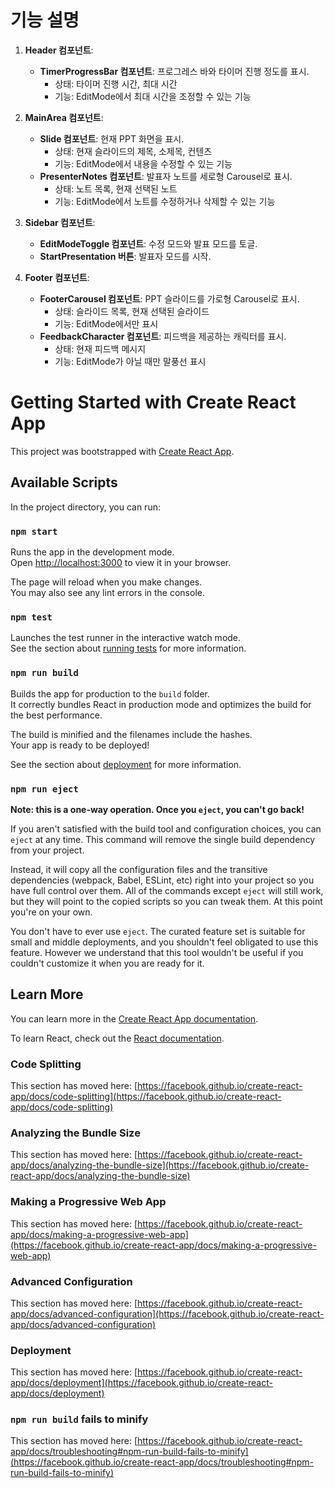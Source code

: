 # 기능 설명

1. **Header 컴포넌트**:

   - **TimerProgressBar 컴포넌트**: 프로그레스 바와 타이머 진행 정도를 표시.
     - 상태: 타이머 진행 시간, 최대 시간
     - 기능: EditMode에서 최대 시간을 조정할 수 있는 기능

2. **MainArea 컴포넌트**:

   - **Slide 컴포넌트**: 현재 PPT 화면을 표시.
     - 상태: 현재 슬라이드의 제목, 소제목, 컨텐츠
     - 기능: EditMode에서 내용을 수정할 수 있는 기능
   - **PresenterNotes 컴포넌트**: 발표자 노트를 세로형 Carousel로 표시.
     - 상태: 노트 목록, 현재 선택된 노트
     - 기능: EditMode에서 노트를 수정하거나 삭제할 수 있는 기능

3. **Sidebar 컴포넌트**:

   - **EditModeToggle 컴포넌트**: 수정 모드와 발표 모드를 토글.
   - **StartPresentation 버튼**: 발표자 모드를 시작.

4. **Footer 컴포넌트**:
   - **FooterCarousel 컴포넌트**: PPT 슬라이드를 가로형 Carousel로 표시.
     - 상태: 슬라이드 목록, 현재 선택된 슬라이드
     - 기능: EditMode에서만 표시
   - **FeedbackCharacter 컴포넌트**: 피드백을 제공하는 캐릭터를 표시.
     - 상태: 현재 피드백 메시지
     - 기능: EditMode가 아닐 때만 말풍선 표시

# Getting Started with Create React App

This project was bootstrapped with [Create React App](https://github.com/facebook/create-react-app).

## Available Scripts

In the project directory, you can run:

### `npm start`

Runs the app in the development mode.\
Open [http://localhost:3000](http://localhost:3000) to view it in your browser.

The page will reload when you make changes.\
You may also see any lint errors in the console.

### `npm test`

Launches the test runner in the interactive watch mode.\
See the section about [running tests](https://facebook.github.io/create-react-app/docs/running-tests) for more information.

### `npm run build`

Builds the app for production to the `build` folder.\
It correctly bundles React in production mode and optimizes the build for the best performance.

The build is minified and the filenames include the hashes.\
Your app is ready to be deployed!

See the section about [deployment](https://facebook.github.io/create-react-app/docs/deployment) for more information.

### `npm run eject`

**Note: this is a one-way operation. Once you `eject`, you can't go back!**

If you aren't satisfied with the build tool and configuration choices, you can `eject` at any time. This command will remove the single build dependency from your project.

Instead, it will copy all the configuration files and the transitive dependencies (webpack, Babel, ESLint, etc) right into your project so you have full control over them. All of the commands except `eject` will still work, but they will point to the copied scripts so you can tweak them. At this point you're on your own.

You don't have to ever use `eject`. The curated feature set is suitable for small and middle deployments, and you shouldn't feel obligated to use this feature. However we understand that this tool wouldn't be useful if you couldn't customize it when you are ready for it.

## Learn More

You can learn more in the [Create React App documentation](https://facebook.github.io/create-react-app/docs/getting-started).

To learn React, check out the [React documentation](https://reactjs.org/).

### Code Splitting

This section has moved here: [https://facebook.github.io/create-react-app/docs/code-splitting](https://facebook.github.io/create-react-app/docs/code-splitting)

### Analyzing the Bundle Size

This section has moved here: [https://facebook.github.io/create-react-app/docs/analyzing-the-bundle-size](https://facebook.github.io/create-react-app/docs/analyzing-the-bundle-size)

### Making a Progressive Web App

This section has moved here: [https://facebook.github.io/create-react-app/docs/making-a-progressive-web-app](https://facebook.github.io/create-react-app/docs/making-a-progressive-web-app)

### Advanced Configuration

This section has moved here: [https://facebook.github.io/create-react-app/docs/advanced-configuration](https://facebook.github.io/create-react-app/docs/advanced-configuration)

### Deployment

This section has moved here: [https://facebook.github.io/create-react-app/docs/deployment](https://facebook.github.io/create-react-app/docs/deployment)

### `npm run build` fails to minify

This section has moved here: [https://facebook.github.io/create-react-app/docs/troubleshooting#npm-run-build-fails-to-minify](https://facebook.github.io/create-react-app/docs/troubleshooting#npm-run-build-fails-to-minify)
